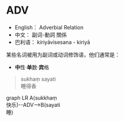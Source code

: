 <script>window.$docsify = {search: 'auto',name: 'mermaid',repo: 'https://github.com/mermaid-js/mermaid',loadSidebar: true,mergeNavbar: true,maxLevel: 4,subMaxLevel: 2,markdown: {renderer: {code: function(code, lang) {if (lang === "mermaid") {return ('<div class="mermaid">' + mermaid.render('mermaid-svg-' + num++, code) + "</div>
");}return this.origin.code.apply(this, arguments);}}},plugins: [function (hook, vm) {hook.beforeEach(function (html) {url = 'https://github.com/mermaid-js/mermaid/blob/develop/docs/' + vm.route.filevar editHtml = '[:memo: Edit this Page](' + url + ')\n'return editHtml + html})}]}var num = 0;const isDarkMode = window.matchMedia("(prefers-color-scheme: dark)").matchesconst conf = { logLevel:4, startOnLoad: false, themeCSS:'.label { font-family: Source Sans Pro,Helvetica Neue,Arial,sans-serif; }' };if(isDarkMode && false) conf.theme = 'dark';mermaid.initialize(conf);</script>

<script>window.onhashchange = function(a) {if(location) {ga('send', 'pageview', location.hash);}} </script>
 <script src="//cdn.jsdelivr.net/npm/docsify/lib/docsify.min.js"></script>
 <script src="//cdn.jsdelivr.net/npm/docsify/lib/plugins/search.min.js"></script>
 <script src="//cdn.jsdelivr.net/npm/docsify/lib/plugins/ga.min.js"></script>

# ADV


* English： Adverbial Relation
* 中文： 副词-動詞 關係
* 巴利语： kiriyāvisesana - kiriyā

某些名词被用为副词或动词修饰语，他们通常是：
- **中**性·**单**数·**宾**格

>sukhaṃ sayati<br>睡得香

<div class="mermaid">
graph LR
A(sukkhaṃ<br>快乐)--ADV-->B(sayati<br>睡)
</div>

